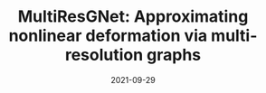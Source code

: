 ---
title: "MultiResGNet: Approximating nonlinear deformation via multi-resolution graphs"
otherpublications: otherpublications
collection: publications
permalink: /otherpublication/2021-multi-resgtalk
date: 2021-09-29
venue: 'Visual Computing'
# paperurl: '/files/pdf/research/Turning the Lights on.pdf'
link: 'https://cgvi.jp/vc2021/program/oral/#intl_paper_01'
citation: '<a href="https://li-tianxing.github.io/">Tianxing Li</a>, Rui Shi, <a href="https://graphics.c.u-tokyo.ac.jp/hp/kanai/">Takashi Kanai</a>. <i>Visual Computing</i>, 2021,  Invited Talk No. 7.'
---
